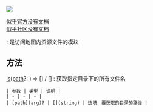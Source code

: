 <a href="https://github.com/qndm"><img src="https://img.shields.io/badge/%E8%B4%A1%E7%8C%AE%E8%80%85-qndm-blue"></img></a>

[似乎官方没有文档]()  
[似乎社区没有文档]()

:   [](resources)是访问地图内资源文件的模块

## 方法
[ls](method)([path](arg)?: [](string)) => [](Box3AssetListEntry)[] / [](GameAssetListEntry)[]
:   获取指定目录下的所有文件名

    | 参数 | 类型 | 说明 |
    | - | - | - |
    | [path](arg)? | [](string) | 选填，要获取的目录的路径 |